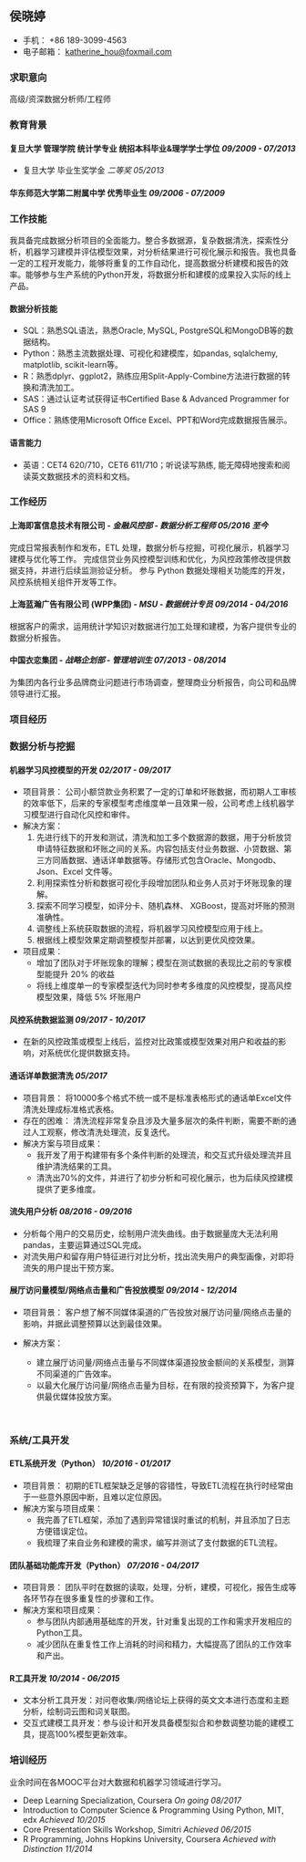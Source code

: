 ## 侯晓婷
* 手机： +86 189-3099-4563
* 电子邮箱： katherine_hou@foxmail.com


  

### 求职意向

高级/资深数据分析师/工程师

  

### 教育背景

#### 复旦大学 管理学院 统计学专业 统招本科毕业&理学学士学位          _09/2009 - 07/2013_
* 复旦大学  毕业生奖学金      _二等奖                 05/2013_
#### 华东师范大学第二附属中学  优秀毕业生            _09/2006 - 07/2009_ 

  

### 工作技能

我具备完成数据分析项目的全面能力。整合多数据源，复杂数据清洗，探索性分析，机器学习建模并评估模型效果，对分析结果进行可视化展示和报告。我也具备一定的工程开发能力，能够将重复的工作自动化，提高数据分析建模和报告的效率。能够参与生产系统的Python开发，将数据分析和建模的成果投入实际的线上产品。

#### 数据分析技能
* SQL：熟悉SQL语法，熟悉Oracle, MySQL, PostgreSQL和MongoDB等的数据结构。
* Python：熟悉主流数据处理、可视化和建模库，如pandas, sqlalchemy, matplotlib, scikit-learn等。
* R：熟悉dplyr、ggplot2，熟练应用Split-Apply-Combine方法进行数据的转换和清洗加工。
* SAS：通过认证考试获得证书Certified Base & Advanced Programmer for SAS 9
* Office：熟练使用Microsoft Office Excel、PPT和Word完成数据报告展示。

#### 语言能力
* 英语：CET4 620/710，CET6 611/710；听说读写熟练, 能无障碍地搜索和阅读英文数据技术的资料和文档。


  

### 工作经历

#### 上海即富信息技术有限公司 - _金融风控部 - 数据分析工程师    05/2016  至今_
完成日常报表制作和发布，ETL 处理，数据分析与挖掘，可视化展示，机器学习建模与优化等工作。
完成信贷业务⻛控模型训练和优化，为风控政策修改提供数据支持，并进行后续监测验证分析。
参与 Python 数据处理相关功能库的开发，⻛控系统相关组件开发等工作。

#### 上海蓝瀚广告有限公司 (WPP集团) - _MSU - 数据统计专员    09/2014 - 04/2016_
根据客户的需求，运用统计学知识对数据进行加工处理和建模，为客户提供专业的数据分析报告。

#### 中国衣恋集团 - _战略企划部 - 管理培训生     07/2013 - 08/2014_
为集团内各⾏业多品牌商业问题进⾏市场调查，整理商业分析报告，向公司和品牌领导进⾏汇报。

  

### 项目经历

### 数据分析与挖掘

#### 机器学习风控模型的开发         _02/2017 - 09/2017_

* 项目背景：
  公司小额贷款业务积累了一定的订单和坏账数据，而初期人工审核的效率低下，后来的专家模型考虑维度单一且效果一般，公司考虑上线机器学习模型进行自动化⻛控和审件。
* 解决方案：
  1. 先进行线下的开发和测试，清洗和加工多个数据源的数据，用于分析放贷申请特征数据和坏账之间的关系。内容包括支付业务数据、小贷数据、第三方同盾数据、通话详单数据等。存储形式包含Oracle、Mongodb、Json、Excel 文件等。
  2. 利用探索性分析和数据可视化手段增加团队和业务人员对于坏账现象的理解。
  3. 探索不同学习模型，如评分卡、随机森林、 XGBoost，提高对坏账的预测准确性。
  4. 调整线上系统获取数据的流程，将机器学习⻛控模型应用于线上。
  5. 根据线上模型效果定期调整模型并部署，以达到更优⻛控效果。
* 项目成果：
  * 增加了团队对于坏账现象的理解；模型在测试数据的表现比之前的专家模型能提升 20% 的收益
  * 将线上维度单一的专家模型迭代为同时参考多维度的⻛控模型，提高⻛控模型效果，降低 5% 坏账用户

#### ⻛控系统数据监测        _09/2017 - 10/2017_
* 在新的⻛控政策或模型上线后，监控对比政策或模型效果对用户和收益的影响，对系统优化提供数据支持。

#### 通话详单数据清洗             _05/2017_
* 项目背景：
  将10000多个格式不统一或不是标准表格形式的通话单Excel文件清洗处理成标准格式表格。
* 存在的困难：
  清洗流程非常复杂且涉及大量多层次的条件判断，需要不断的通过人工观察，修改清洗处理流，反复迭代。
* 解决方案与项目成果：
  * 我开发了用于构建带有多个条件判断的处理流，和交互式升级处理流并且维护清洗结果的工具。
  * 清洗出70%的文件，并进行了初步分析和可视化展示，也为后续风控建模提供了更多维度。

#### 流失用户分析         _08/2016 - 09/2016_
* 分析每个用户的交易历史，绘制用户流失曲线。由于数据量庞大无法利用pandas，主要运算通过SQL完成。
* 对流失用户和留存用户特征进行对比分析，找出流失用户的典型画像，对即将流失的用户提出干预方案。

#### 展厅访问量模型/网络点击量和广告投放模型         _09/2014 - 12/2014_
* 项目背景：
  客户想了解不同媒体渠道的广告投放对展厅访问量/网络点击量的影响，并据此调整预算以达到最佳效果。
* 解决方案：
  * 建立展厅访问量/网络点击量与不同媒体渠道投放金额间的关系模型，测算不同渠道的广告效率。
  * 以最大化展厅访问量/网络点击量为目标，在有限的投资预算下，为客户提供最优媒体投放方案。

  ​

### 系统/工具开发
#### ETL系统开发（Python）        _10/2016 - 01/2017_
* 项目背景：
  初期的ETL框架缺乏足够的容错性，导致ETL流程在执行时经常由于一些意外原因中断，且难以定位原因。
* 解决方案与项目成果：
  * 我完善了ETL框架，添加了遇到异常错误时重试的机制，并且添加了日志方便错误定位。
  * 我梳理了来自业务和建模的需求，编写并测试了支付数据的ETL流程。

#### 团队基础功能库开发（Python）         _07/2016 - 04/2017_
* 项目背景：
  团队平时在数据的读取，处理，分析，建模，可视化，报告生成等各环节存在很多重复性的步骤和工作。
* 解决方案和项目成果：
  * 参与团队内部通用基础库的开发，针对重复出现的工作和需求开发相应的Python工具。
  * 减少团队在重复性工作上消耗的时间和精力，大幅提高了团队的工作效率和产出。

#### R工具开发            _10/2014 - 06/2015_
* 文本分析工具开发：对问卷收集/网络论坛上获得的英文文本进行态度和主题分析，绘制词云图和词关联图。
* 交互式建模工具开发：参与设计和开发具备模型拟合和参数调整功能的建模工具，提高100%模型更新效率。


  

### 培训经历

业余时间在各MOOC平台对大数据和机器学习领域进行学习。
* Deep Learning Specialization, Coursera      _On going   08/2017_
* Introduction to Computer Science & Programming Using Python, MIT, edx      _Achieved   10/2015_
* Core Presentation Skills Workshop, Simitri      _Achieved    06/2015_
* R Programming, Johns Hopkins University, Coursera     _Achieved with Distinction    11/2014_

